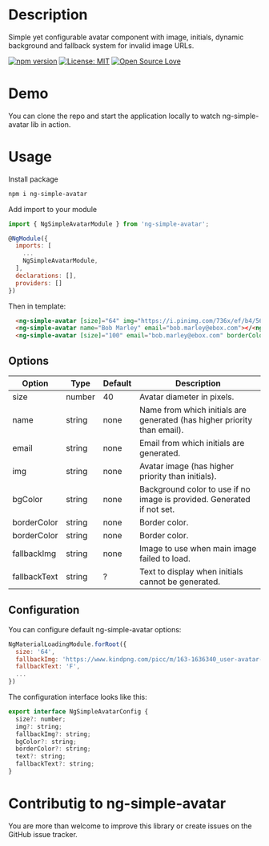 # Description
Simple yet configurable avatar component with image, initials, dynamic background and fallback system for invalid image URLs.

[![npm version](https://badge.fury.io/js/ng-social-links.svg)](https://badge.fury.io/js/ng-simple-avatar)
[![License: MIT](https://img.shields.io/badge/License-MIT-green.svg)](https://github.com/aramwram/ng-simple-avatar/blob/master/LICENSE.md)
[![Open Source Love](https://badges.frapsoft.com/os/v2/open-source.svg?v=103)](https://github.com/ellerbrock/open-source-badges/)

# Demo
You can clone the repo and start the application locally to watch ng-simple-avatar lib in action.

# Usage
Install package
```sh
npm i ng-simple-avatar
```
Add import to your module
```js
import { NgSimpleAvatarModule } from 'ng-simple-avatar';

@NgModule({
  imports: [
    ...
    NgSimpleAvatarModule,
  ],
  declarations: [],
  providers: []
})
```
Then in template:
```html
  <ng-simple-avatar [size]="64" img="https://i.pinimg.com/736x/ef/b4/56/efb4563befb0ae1bed74f004785f3f0f.jpg"></<ng-simple-avatar>
  <ng-simple-avatar name="Bob Marley" email="bob.marley@ebox.com"></<ng-simple-avatar>
  <ng-simple-avatar [size]="100" email="bob.marley@ebox.com" borderColor="brown"></<ng-simple-avatar>
```

## Options

| Option            | Type                           | Default                        | Description                                                                |
| ----------------- | ------------------------------ | ------------------------------ | -------------------------------------------------------------------------- |
| size              | number                         | 40                             | Avatar diameter in pixels.                                                 |
| name              | string                         | none                           | Name from which initials are generated (has higher priority than email).   |
| email             | string                         | none                           | Email from which initials are generated.                                   |
| img               | string                         | none                           | Avatar image (has higher priority than initials).                          |
| bgColor           | string                         | none                           | Background color to use if no image is provided. Generated if not set.     |
| borderColor       | string                         | none                           | Border color.                                                              |
| borderColor       | string                         | none                           | Border color.                                                              |
| fallbackImg       | string                         | none                           | Image to use when main image failed to load.                               |
| fallbackText      | string                         | ?                              | Text to display when initials cannot be generated.                         |

## Configuration
You can configure default ng-simple-avatar options:
```js
NgMaterialLoadingModule.forRoot({
  size: '64',
  fallbackImg: 'https://www.kindpng.com/picc/m/163-1636340_user-avatar-icon-avatar-transparent-user-icon-png.png',
  fallbackText: 'F',
  ...
})
```

The configuration interface looks like this:
```js
export interface NgSimpleAvatarConfig {
  size?: number;
  img?: string;
  fallbackImg?: string;
  bgColor?: string;
  borderColor?: string;
  text?: string;
  fallbackText?: string;
}
```

# Contributig to ng-simple-avatar
You are more than welcome to improve this library or create issues on the GitHub issue tracker.